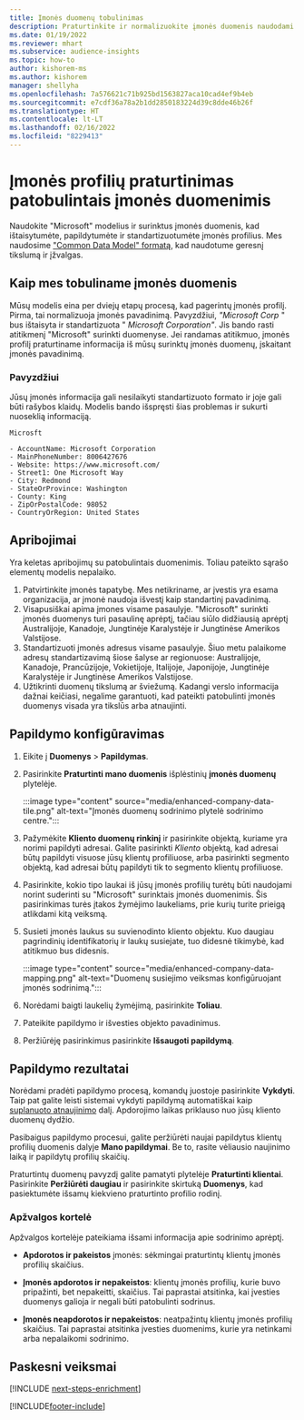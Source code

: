 ```yaml
---
title: Įmonės duomenų tobulinimas
description: Praturtinkite ir normalizuokite įmonės duomenis naudodami "Microsoft" modelius.
ms.date: 01/19/2022
ms.reviewer: mhart
ms.subservice: audience-insights
ms.topic: how-to
author: kishorem-ms
ms.author: kishorem
manager: shellyha
ms.openlocfilehash: 7a576621c71b925bd1563827aca10cad4ef9b4eb
ms.sourcegitcommit: e7cdf36a78a2b1dd2850183224d39c8dde46b26f
ms.translationtype: HT
ms.contentlocale: lt-LT
ms.lasthandoff: 02/16/2022
ms.locfileid: "8229413"
---
```

# <a name="enrichment-of-company-profiles-with-enhanced-company-data"></a>Įmonės profilių praturtinimas patobulintais įmonės duomenimis

Naudokite "Microsoft" modelius ir surinktus įmonės duomenis, kad ištaisytumėte, papildytumėte ir standartizuotumėte įmonės profilius. Mes naudosime ["Common Data Model" formatą](/common-data-model/schema/core/applicationcommon/account), kad naudotume geresnį tikslumą ir įžvalgas.

## <a name="how-we-enhance-company-data"></a>Kaip mes tobuliname įmonės duomenis

Mūsų modelis eina per dviejų etapų procesą, kad pagerintų įmonės profilį. Pirma, tai normalizuoja įmonės pavadinimą. Pavyzdžiui, *"Microsoft Corp* " bus ištaisyta ir standartizuota " *Microsoft Corporation"*. Jis bando rasti atitikmenį "Microsoft" surinkti duomenyse. Jei randamas atitikmuo, įmonės profilį praturtiname informacija iš mūsų surinktų įmonės duomenų, įskaitant įmonės pavadinimą.


### <a name="example"></a>Pavyzdžiui

Jūsų įmonės informacija gali nesilaikyti standartizuoto formato ir joje gali būti rašybos klaidų. Modelis bando išspręsti šias problemas ir sukurti nuoseklią informaciją.

```Input
Microsft
```

```Output
- AccountName: Microsoft Corporation
- MainPhoneNumber: 8006427676
- Website: https://www.microsoft.com/
- Street1: One Microsoft Way
- City: Redmond
- StateOrProvince: Washington
- County: King
- ZipOrPostalCode: 98052
- CountryOrRegion: United States
```

## <a name="limitations"></a>Apribojimai

Yra keletas apribojimų su patobulintais duomenimis. Toliau pateikto sąrašo elementų modelis nepalaiko.

1.  Patvirtinkite įmonės tapatybę. Mes netikriname, ar įvestis yra esama organizacija, ar įmonė naudoja išvestį kaip standartinį pavadinimą.
2.  Visapusiškai apima įmones visame pasaulyje. "Microsoft" surinkti įmonės duomenys turi pasaulinę aprėptį, tačiau siūlo didžiausią aprėptį Australijoje, Kanadoje, Jungtinėje Karalystėje ir Jungtinėse Amerikos Valstijose.
3.  Standartizuoti įmonės adresus visame pasaulyje. Šiuo metu palaikome adresų standartizavimą šiose šalyse ar regionuose: Australijoje, Kanadoje, Prancūzijoje, Vokietijoje, Italijoje, Japonijoje, Jungtinėje Karalystėje ir Jungtinėse Amerikos Valstijose.
4.  Užtikrinti duomenų tikslumą ar šviežumą. Kadangi verslo informacija dažnai keičiasi, negalime garantuoti, kad pateikti patobulinti įmonės duomenys visada yra tikslūs arba atnaujinti.

## <a name="configure-the-enrichment"></a>Papildymo konfigūravimas

1. Eikite į **Duomenys** > **Papildymas**.

1. Pasirinkite **Praturtinti mano duomenis** išplėstinių **įmonės duomenų** plytelėje.

   :::image type="content" source="media/enhanced-company-data-tile.png" alt-text="Įmonės duomenų sodrinimo plytelė sodrinimo centre.":::

1. Pažymėkite **Kliento duomenų rinkinį** ir pasirinkite objektą, kuriame yra norimi papildyti adresai. Galite pasirinkti *Kliento* objektą, kad adresai būtų papildyti visuose jūsų klientų profiliuose, arba pasirinkti segmento objektą, kad adresai būtų papildyti tik to segmento klientų profiliuose.

1. Pasirinkite, kokio tipo laukai iš jūsų įmonės profilių turėtų būti naudojami norint suderinti su "Microsoft" surinktais įmonės duomenimis. Šis pasirinkimas turės įtakos žymėjimo laukeliams, prie kurių turite prieigą atlikdami kitą veiksmą.

1.  Susieti įmonės laukus su suvienodinto kliento objektu. Kuo daugiau pagrindinių identifikatorių ir laukų susiejate, tuo didesnė tikimybė, kad atitikmuo bus didesnis.

    :::image type="content" source="media/enhanced-company-data-mapping.png" alt-text="Duomenų susiejimo veiksmas konfigūruojant įmonės sodrinimą.":::

1. Norėdami baigti laukelių žymėjimą, pasirinkite **Toliau**.

1. Pateikite papildymo ir išvesties objekto pavadinimus.

1. Peržiūrėję pasirinkimus pasirinkite **Išsaugoti papildymą**.

## <a name="enrichment-results"></a>Papildymo rezultatai

Norėdami pradėti papildymo procesą, komandų juostoje pasirinkite **Vykdyti**. Taip pat galite leisti sistemai vykdyti papildymą automatiškai kaip [suplanuoto atnaujinimo](system.md#schedule-tab) dalį. Apdorojimo laikas priklauso nuo jūsų kliento duomenų dydžio.

Pasibaigus papildymo procesui, galite peržiūrėti naujai papildytus klientų profilių duomenis dalyje **Mano papildymai**. Be to, rasite vėliausio naujinimo laiką ir papildytų profilių skaičių.

Praturtintų duomenų pavyzdį galite pamatyti plytelėje **Praturtinti klientai**. Pasirinkite **Peržiūrėti daugiau** ir pasirinkite skirtuką **Duomenys**, kad pasiektumėte išsamų kiekvieno praturtinto profilio rodinį.

### <a name="overview-card"></a>Apžvalgos kortelė

Apžvalgos kortelėje pateikiama išsami informacija apie sodrinimo aprėptį. 

* **Apdorotos ir pakeistos** įmonės: sėkmingai praturtintų klientų įmonės profilių skaičius.

* **Įmonės apdorotos ir nepakeistos**: klientų įmonės profilių, kurie buvo pripažinti, bet nepakeitti, skaičius. Tai paprastai atsitinka, kai įvesties duomenys galioja ir negali būti patobulinti sodrinus.

* **Įmonės neapdorotos ir nepakeistos**: neatpažintų klientų įmonės profilių skaičius. Tai paprastai atsitinka įvesties duomenims, kurie yra netinkami arba nepalaikomi sodrinimo.

## <a name="next-steps"></a>Paskesni veiksmai

[!INCLUDE [next-steps-enrichment](../includes/next-steps-enrichment.md)]

[!INCLUDE[footer-include](../includes/footer-banner.md)]
